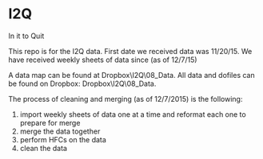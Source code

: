 # I2Q
In it to Quit 

This repo is for the I2Q data. First date we received data was 11/20/15. We have received weekly sheets of data since (as of 12/7/15)

A data map can be found at Dropbox\I2Q\08_Data.
All data and dofiles can be found on Dropbox: Dropbox\I2Q\08_Data. 

The process of cleaning and merging (as of 12/7/2015) is the following: 
1. import weekly sheets of data one at a time and reformat each one to prepare for merge
2. merge the data together
3. perform HFCs on the data 
4. clean the data



